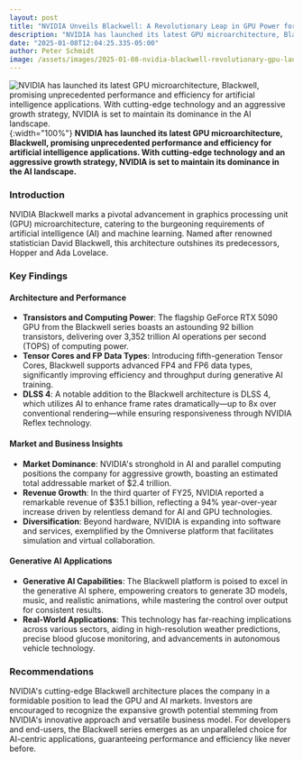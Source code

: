 ```yaml
---
layout: post
title: "NVIDIA Unveils Blackwell: A Revolutionary Leap in GPU Power for AI and Machine Learning"
description: "NVIDIA has launched its latest GPU microarchitecture, Blackwell, promising unprecedented performance and efficiency for artificial intelligence applications. With cutting-edge technology and an aggressive growth strategy, NVIDIA is set to maintain its dominance in the AI landscape."
date: "2025-01-08T12:04:25.335-05:00"
author: Peter Schmidt
image: /assets/images/2025-01-08-nvidia-blackwell-revolutionary-gpu-launch-ai.webp
---
```

![NVIDIA has launched its latest GPU microarchitecture, Blackwell, promising unprecedented performance and efficiency for artificial intelligence applications. With cutting-edge technology and an aggressive growth strategy, NVIDIA is set to maintain its dominance in the AI landscape.]( {{page.image}} ){:width="100%"}
**NVIDIA has launched its latest GPU microarchitecture, Blackwell, promising unprecedented performance and efficiency for artificial intelligence applications. With cutting-edge technology and an aggressive growth strategy, NVIDIA is set to maintain its dominance in the AI landscape.**
### Introduction
NVIDIA Blackwell marks a pivotal advancement in graphics processing unit (GPU) microarchitecture, catering to the burgeoning requirements of artificial intelligence (AI) and machine learning. Named after renowned statistician David Blackwell, this architecture outshines its predecessors, Hopper and Ada Lovelace.

### Key Findings
#### **Architecture and Performance**
- **Transistors and Computing Power**: The flagship GeForce RTX 5090 GPU from the Blackwell series boasts an astounding 92 billion transistors, delivering over 3,352 trillion AI operations per second (TOPS) of computing power.
- **Tensor Cores and FP Data Types**: Introducing fifth-generation Tensor Cores, Blackwell supports advanced FP4 and FP6 data types, significantly improving efficiency and throughput during generative AI training.
- **DLSS 4**: A notable addition to the Blackwell architecture is DLSS 4, which utilizes AI to enhance frame rates dramatically—up to 8x over conventional rendering—while ensuring responsiveness through NVIDIA Reflex technology.

#### **Market and Business Insights**
- **Market Dominance**: NVIDIA's stronghold in AI and parallel computing positions the company for aggressive growth, boasting an estimated total addressable market of $2.4 trillion.
- **Revenue Growth**: In the third quarter of FY25, NVIDIA reported a remarkable revenue of $35.1 billion, reflecting a 94% year-over-year increase driven by relentless demand for AI and GPU technologies.
- **Diversification**: Beyond hardware, NVIDIA is expanding into software and services, exemplified by the Omniverse platform that facilitates simulation and virtual collaboration.

#### **Generative AI Applications**
- **Generative AI Capabilities**: The Blackwell platform is poised to excel in the generative AI sphere, empowering creators to generate 3D models, music, and realistic animations, while mastering the control over output for consistent results.
- **Real-World Applications**: This technology has far-reaching implications across various sectors, aiding in high-resolution weather predictions, precise blood glucose monitoring, and advancements in autonomous vehicle technology.

### Recommendations
NVIDIA's cutting-edge Blackwell architecture places the company in a formidable position to lead the GPU and AI markets. Investors are encouraged to recognize the expansive growth potential stemming from NVIDIA's innovative approach and versatile business model. For developers and end-users, the Blackwell series emerges as an unparalleled choice for AI-centric applications, guaranteeing performance and efficiency like never before.